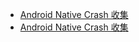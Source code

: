 - [Android Native Crash 收集](https://kymjs.com/code/2018/08/22/01/)
- [Android Native Crash 收集](https://juejin.im/post/5b7e0cbce51d4538c77a856b)